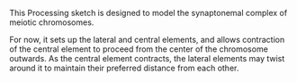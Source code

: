 This Processing sketch is designed to model the synaptonemal complex of meiotic chromosomes.

For now, it sets up the lateral and central elements, and allows contraction of the central element to proceed from the center of the chromosome outwards. As the central element contracts, the lateral elements may twist around it to maintain their preferred distance from each other.

